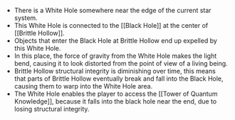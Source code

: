 - There is a White Hole somewhere near the edge of the current star system. 
- This White Hole is connected to the [[Black Hole]] at the center of [[Brittle Hollow]]. 
- Objects that enter the Black Hole at Brittle Hollow end up expelled by this White Hole.
- In this place, the force of gravity from the White Hole makes the light bend, causing it to look distorted from the point of view of a living being.
- Brittle Hollow structural integrity is diminishing over time, this means that parts of Brittle Hollow eventually break and fall into the Black Hole, causing them to warp into the White Hole area.
- The White Hole enables the player to access the [[Tower of Quantum Knowledge]], because it falls into the black hole near the end, due to losing structural integrity.